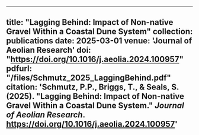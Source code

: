 
---
title: "Lagging Behind: Impact of Non-native Gravel Within a Coastal Dune System"
collection: publications
date: 2025-03-01
venue: 'Journal of Aeolian Research'
doi: "https://doi.org/10.1016/j.aeolia.2024.100957"
pdfurl: "/files/Schmutz_2025_LaggingBehind.pdf"
citation: 'Schmutz, P.P., Briggs, T., & Seals, S. (2025). "Lagging Behind: Impact of Non-native Gravel Within a Coastal Dune System." <i>Journal of Aeolian Research</i>. https://doi.org/10.1016/j.aeolia.2024.100957'
---


